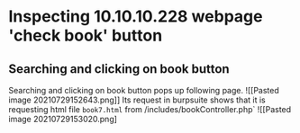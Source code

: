 #  Inspecting 10.10.10.228 webpage 'check book' button
## Searching and clicking on book button
Searching and clicking on book button pops up following page.
 ![[Pasted image 20210729152643.png]]
 Its request in burpsuite shows that it is requesting html file `book7.html` from /includes/bookController.php` 
![[Pasted image 20210729153020.png]
 